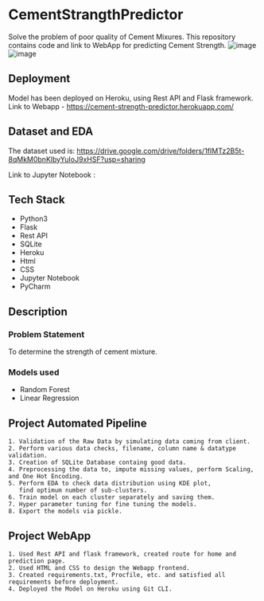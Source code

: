 # CementStrangthPredictor

Solve the problem of poor quality of Cement Mixures.
This repository contains code and link to WebApp for 
predicting Cement Strength.
![image](https://user-images.githubusercontent.com/64093713/163631826-68a0c0ea-47ab-4e92-b78d-d0233c5dfa22.png)
![image](https://user-images.githubusercontent.com/64093713/163631881-635a3391-1989-40e2-83f7-0231dea9ee8d.png)


## Deployment
Model has been deployed on Heroku, using Rest API and 
Flask framework. Link to Webapp - 
https://cement-strength-predictor.herokuapp.com/


## Dataset and EDA
The dataset used is: https://drive.google.com/drive/folders/1fIMTz2B5t-8qMkM0bnKlbyYuIoJ9xHSF?usp=sharing

Link to Jupyter Notebook : 

## Tech Stack
- Python3
- Flask
- Rest API
- SQLite
- Heroku
- Html
- CSS
- Jupyter Notebook
- PyCharm

## Description
### Problem Statement
To determine the strength of cement mixture.

### Models used
- Random Forest
- Linear Regression


## Project Automated Pipeline
    1. Validation of the Raw Data by simulating data coming from client.
    2. Perform various data checks, filename, column name & datatype validation.
    3. Creation of SQLite Database containg good data.
    4. Preprocessing the data to, impute missing values, perform Scaling, and One Hot Encoding.
    5. Perform EDA to check data distribution using KDE plot, 
       find optimum number of sub-clusters.
    6. Train model on each cluster separately and saving them.
    7. Hyper parameter tuning for fine tuning the models.
    8. Export the models via pickle.

## Project WebApp
    1. Used Rest API and flask framework, created route for home and prediction page.
    2. Used HTML and CSS to design the Webapp frontend.
    3. Created requirements.txt, Procfile, etc. and satisfied all requirements before deployment.
    4. Deployed the Model on Heroku using Git CLI.
